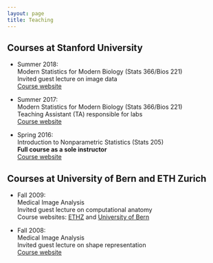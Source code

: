 ```yaml
---
layout: page
title: Teaching
---
```


## Courses at Stanford University

* Summer 2018: <br>
Modern Statistics for Modern Biology (Stats 366/Bios 221) <br>
Invited guest lecture on image data <br>
[Course website](http://web.stanford.edu/class/bios221/index.html)

* Summer 2017: <br>
Modern Statistics for Modern Biology (Stats 366/Bios 221) <br>
Teaching Assistant (TA) responsible for labs <br>
[Course website](http://web.stanford.edu/class/bios221/index.html)

* Spring 2016: <br>
Introduction to Nonparametric Statistics (Stats 205) <br>
**Full course as a sole instructor** <br>
[Course website](http://christofseiler.github.io/stats205/)

## Courses at University of Bern and ETH Zurich

* Fall 2009: <br>
Medical Image Analysis <br>
Invited guest lecture on computational anatomy <br>
Course websites: [ETHZ](http://www.vvz.ethz.ch/lerneinheitPre.do?semkez=2018S&lerneinheitId=122115&lang=en) and [University of Bern](http://www.bme.master.unibe.ch/studies/curriculum/list_of_courses/medical_image_analysis/)

* Fall 2008: <br>
Medical Image Analysis <br>
Invited guest lecture on shape representation <br>
[Course website](http://www.vvz.ethz.ch/lerneinheitPre.do?semkez=2018S&lerneinheitId=122115&lang=en)
